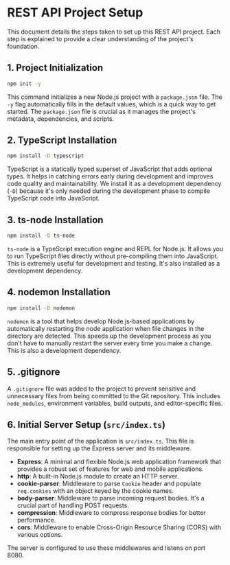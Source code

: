 # REST API Project Setup

This document details the steps taken to set up this REST API project. Each step is explained to provide a clear understanding of the project's foundation.

## 1. Project Initialization

```bash
npm init -y
```

This command initializes a new Node.js project with a `package.json` file. The `-y` flag automatically fills in the default values, which is a quick way to get started. The `package.json` file is crucial as it manages the project's metadata, dependencies, and scripts.

## 2. TypeScript Installation

```bash
npm install -D typescript
```

TypeScript is a statically typed superset of JavaScript that adds optional types. It helps in catching errors early during development and improves code quality and maintainability. We install it as a development dependency (`-D`) because it's only needed during the development phase to compile TypeScript code into JavaScript.

## 3. ts-node Installation

```bash
npm install -D ts-node
```

`ts-node` is a TypeScript execution engine and REPL for Node.js. It allows you to run TypeScript files directly without pre-compiling them into JavaScript. This is extremely useful for development and testing. It's also installed as a development dependency.

## 4. nodemon Installation

```bash
npm install -D nodemon
```

`nodemon` is a tool that helps develop Node.js-based applications by automatically restarting the node application when file changes in the directory are detected. This speeds up the development process as you don't have to manually restart the server every time you make a change. This is also a development dependency.

## 5. .gitignore

A `.gitignore` file was added to the project to prevent sensitive and unnecessary files from being committed to the Git repository. This includes `node_modules`, environment variables, build outputs, and editor-specific files.

## 6. Initial Server Setup (`src/index.ts`)

The main entry point of the application is `src/index.ts`. This file is responsible for setting up the Express server and its middleware.

- **Express**: A minimal and flexible Node.js web application framework that provides a robust set of features for web and mobile applications.
- **http**: A built-in Node.js module to create an HTTP server.
- **cookie-parser**: Middleware to parse `Cookie` header and populate `req.cookies` with an object keyed by the cookie names.
- **body-parser**: Middleware to parse incoming request bodies. It's a crucial part of handling POST requests.
- **compression**: Middleware to compress response bodies for better performance.
- **cors**: Middleware to enable Cross-Origin Resource Sharing (CORS) with various options.

The server is configured to use these middlewares and listens on port 8080.
